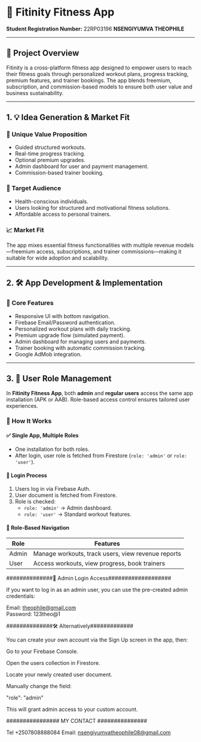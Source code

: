 # 💪 Fitinity Fitness App

**Student Registration Number:** 22RP03196     **NSENGIYUMVA THEOPHILE**


---

## 📱 Project Overview

Fitinity is a cross-platform fitness app designed to empower users to reach their fitness goals through personalized workout plans, progress tracking, premium features, and trainer bookings. The app blends freemium, subscription, and commission-based models to ensure both user value and business sustainability.

---

## 1. 💡 Idea Generation & Market Fit

### 🎯 Unique Value Proposition

- Guided structured workouts.
- Real-time progress tracking.
- Optional premium upgrades.
- Admin dashboard for user and payment management.
- Commission-based trainer booking.

### 🧍 Target Audience

- Health-conscious individuals.
- Users looking for structured and motivational fitness solutions.
- Affordable access to personal trainers.

### 📈 Market Fit

The app mixes essential fitness functionalities with multiple revenue models—freemium access, subscriptions, and trainer commissions—making it suitable for wide adoption and scalability.

---

## 2. 🛠 App Development & Implementation

### 🔑 Core Features

- Responsive UI with bottom navigation.
- Firebase Email/Password authentication.
- Personalized workout plans with daily tracking.
- Premium upgrade flow (simulated payment).
- Admin dashboard for managing users and payments.
- Trainer booking with automatic commission tracking.
- Google AdMob integration.

---

## 3. 👥 User Role Management

In **Fitinity Fitness App**, both **admin** and **regular users** access the same app installation (APK or AAB). Role-based access control ensures tailored user experiences.

### 🔄 How It Works

#### ✅ Single App, Multiple Roles
- One installation for both roles.
- After login, user role is fetched from Firestore (`role: 'admin'` or `role: 'user'`).

#### 🔐 Login Process
1. Users log in via Firebase Auth.
2. User document is fetched from Firestore.
3. Role is checked:
   - `role: 'admin'` → Admin dashboard.
   - `role: 'user'` → Standard workout features.

#### 🧭 Role-Based Navigation

| Role   | Features                                                 |
|--------|----------------------------------------------------------|
| Admin  | Manage workouts, track users, view revenue reports       |
| User   | Access workouts, view progress, book trainers            |




##############👤 Admin Login Access###################

If you want to log in as an admin user, you can use the pre-created admin credentials:


Email:    theophile@gmail.com  
Password: 123theo@1

##############🛠️ Alternatively#############


You can create your own account via the Sign Up screen in the app, then:

Go to your Firebase Console.

Open the users collection in Firestore.

Locate your newly created user document.

Manually change the field:


"role": "admin"


This will grant admin access to your custom account.




  ################   MY CONTACT ###############

  Tel  +2507808888084
  Email: nsengiyumvatheophile08@gmail.com
